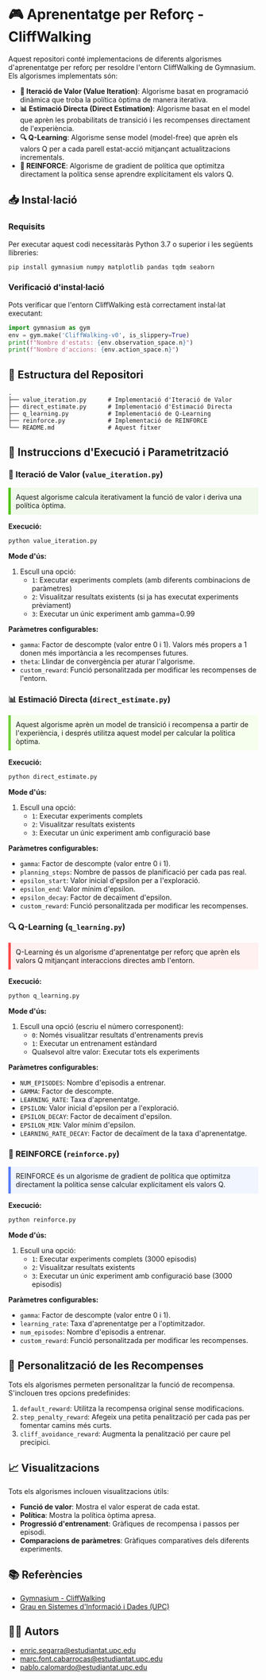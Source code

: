# 🎮 Aprenentatge per Reforç - CliffWalking

Aquest repositori conté implementacions de diferents algorismes d'aprenentatge per reforç per resoldre l'entorn CliffWalking de Gymnasium. Els algorismes implementats són:

- **🧮 Iteració de Valor (Value Iteration)**: Algorisme basat en programació dinàmica que troba la política òptima de manera iterativa.
- **📊 Estimació Directa (Direct Estimation)**: Algorisme basat en el model que aprèn les probabilitats de transició i les recompenses directament de l'experiència.
- **🔍 Q-Learning**: Algorisme sense model (model-free) que aprèn els valors Q per a cada parell estat-acció mitjançant actualitzacions incrementals.
- **🚀 REINFORCE**: Algorisme de gradient de política que optimitza directament la política sense aprendre explícitament els valors Q.


## 📥 Instal·lació

### Requisits

Per executar aquest codi necessitaràs Python 3.7 o superior i les següents llibreries:

```bash
pip install gymnasium numpy matplotlib pandas tqdm seaborn
```

### Verificació d'instal·lació

Pots verificar que l'entorn CliffWalking està correctament instal·lat executant:

```python
import gymnasium as gym
env = gym.make('CliffWalking-v0', is_slippery=True)
print(f"Nombre d'estats: {env.observation_space.n}")
print(f"Nombre d'accions: {env.action_space.n}")
```

## 📂 Estructura del Repositori

```
.
├── value_iteration.py      # Implementació d'Iteració de Valor
├── direct_estimate.py      # Implementació d'Estimació Directa
├── q_learning.py           # Implementació de Q-Learning
├── reinforce.py            # Implementació de REINFORCE
└── README.md               # Aquest fitxer
```

## 🚀 Instruccions d'Execució i Parametrització

### 🧮 Iteració de Valor (`value_iteration.py`)

<div style="background-color: #f0f9eb; padding: 10px; border-left: 5px solid #52c41a; margin-bottom: 15px;">
Aquest algorisme calcula iterativament la funció de valor i deriva una política òptima.
</div>

**Execució:**
```bash
python value_iteration.py
```

**Mode d'ús:**
1. Escull una opció:
   - `1`: Executar experiments complets (amb diferents combinacions de paràmetres)
   - `2`: Visualitzar resultats existents (si ja has executat experiments prèviament)
   - `3`: Executar un únic experiment amb gamma=0.99

**Paràmetres configurables:**
- `gamma`: Factor de descompte (valor entre 0 i 1). Valors més propers a 1 donen més importància a les recompenses futures.
- `theta`: Llindar de convergència per aturar l'algorisme.
- `custom_reward`: Funció personalitzada per modificar les recompenses de l'entorn.

### 📊 Estimació Directa (`direct_estimate.py`)

<div style="background-color: #f6ffed; padding: 10px; border-left: 5px solid #73d13d; margin-bottom: 15px;">
Aquest algorisme aprèn un model de transició i recompensa a partir de l'experiència, i després utilitza aquest model per calcular la política òptima.
</div>

**Execució:**
```bash
python direct_estimate.py
```

**Mode d'ús:**
1. Escull una opció:
   - `1`: Executar experiments complets
   - `2`: Visualitzar resultats existents
   - `3`: Executar un únic experiment amb configuració base

**Paràmetres configurables:**
- `gamma`: Factor de descompte (valor entre 0 i 1).
- `planning_steps`: Nombre de passos de planificació per cada pas real.
- `epsilon_start`: Valor inicial d'epsilon per a l'exploració.
- `epsilon_end`: Valor mínim d'epsilon.
- `epsilon_decay`: Factor de decaïment d'epsilon.
- `custom_reward`: Funció personalitzada per modificar les recompenses.

### 🔍 Q-Learning (`q_learning.py`)

<div style="background-color: #fff1f0; padding: 10px; border-left: 5px solid #ff4d4f; margin-bottom: 15px;">
Q-Learning és un algorisme d'aprenentatge per reforç que aprèn els valors Q mitjançant interaccions directes amb l'entorn.
</div>

**Execució:**
```bash
python q_learning.py
```

**Mode d'ús:**
1. Escull una opció (escriu el número corresponent):
   - `0`: Només visualitzar resultats d'entrenaments previs
   - `1`: Executar un entrenament estàndard
   - Qualsevol altre valor: Executar tots els experiments

**Paràmetres configurables:**
- `NUM_EPISODES`: Nombre d'episodis a entrenar.
- `GAMMA`: Factor de descompte.
- `LEARNING_RATE`: Taxa d'aprenentatge.
- `EPSILON`: Valor inicial d'epsilon per a l'exploració.
- `EPSILON_DECAY`: Factor de decaïment d'epsilon.
- `EPSILON_MIN`: Valor mínim d'epsilon.
- `LEARNING_RATE_DECAY`: Factor de decaïment de la taxa d'aprenentatge.

### 🚀 REINFORCE (`reinforce.py`)

<div style="background-color: #f0f5ff; padding: 10px; border-left: 5px solid #597ef7; margin-bottom: 15px;">
REINFORCE és un algorisme de gradient de política que optimitza directament la política sense calcular explícitament els valors Q.
</div>

**Execució:**
```bash
python reinforce.py
```

**Mode d'ús:**
1. Escull una opció:
   - `1`: Executar experiments complets (3000 episodis)
   - `2`: Visualitzar resultats existents
   - `3`: Executar un únic experiment amb configuració base (3000 episodis)

**Paràmetres configurables:**
- `gamma`: Factor de descompte (valor entre 0 i 1).
- `learning_rate`: Taxa d'aprenentatge per a l'optimitzador.
- `num_episodes`: Nombre d'episodis a entrenar.
- `custom_reward`: Funció personalitzada per modificar les recompenses.

## 🎯 Personalització de les Recompenses

Tots els algorismes permeten personalitzar la funció de recompensa. S'inclouen tres opcions predefinides:

1. `default_reward`: Utilitza la recompensa original sense modificacions.
2. `step_penalty_reward`: Afegeix una petita penalització per cada pas per fomentar camins més curts.
3. `cliff_avoidance_reward`: Augmenta la penalització per caure pel precipici.

## 📈 Visualitzacions

Tots els algorismes inclouen visualitzacions útils:

- **Funció de valor**: Mostra el valor esperat de cada estat.
- **Política**: Mostra la política òptima apresa.
- **Progressió d'entrenament**: Gràfiques de recompensa i passos per episodi.
- **Comparacions de paràmetres**: Gràfiques comparatives dels diferents experiments.

## 📚 Referències

- [Gymnasium - CliffWalking](https://gymnasium.farama.org/environments/toy_text/cliff_walking/)
- [Grau en Sistemes d'Informació i Dades (UPC)](https://sites.google.com/upc.edu/grau-sid)

## 👨‍💻 Autors

- [enric.segarra@estudiantat.upc.edu](mailto:enric.segarra@estudiantat.upc.edu)
- [marc.font.cabarrocas@estudiantat.upc.edu](mailto:marc.font.cabarrocas@estudiantat.upc.edu)
- [pablo.calomardo@estudiantat.upc.edu](mailto:pablo.calomardo@estudiantat.upc.edu)